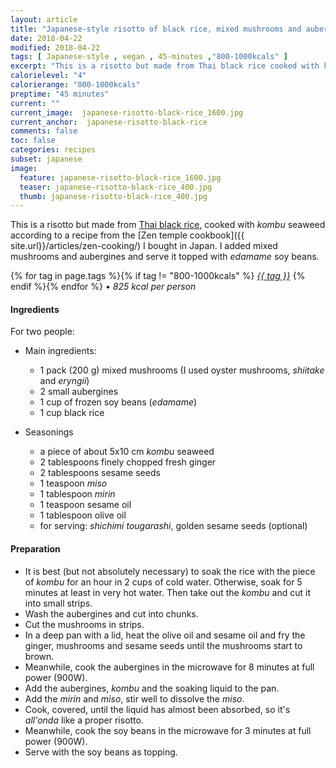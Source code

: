 ```yaml
---
layout: article
title: "Japanese-style risotto of black rice, mixed mushrooms and aubergines"
date: 2018-04-22
modified: 2018-04-22
tags: [ Japanese-style , vegan , 45-minutes ,"800-1000kcals" ]
excerpt: "This is a risotto but made from Thai black rice cooked with kombu, aubergines and mixed mushrooms."
calorielevel: "4"
calorierange: "800-1000kcals"
preptime: "45 minutes"
current: ""
current_image:  japanese-risotto-black-rice_1600.jpg
current_anchor:  japanese-risotto-black-rice
comments: false
toc: false
categories: recipes
subset: japanese
image:
  feature: japanese-risotto-black-rice_1600.jpg
  teaser: japanese-risotto-black-rice_400.jpg
  thumb: japanese-risotto-black-rice_400.jpg
---
```


This is a risotto but made from [Thai black rice](https://www.sainsburys.co.uk/shop/gb/groceries/sainsburys-thai-black-rice-500g), cooked with _kombu_ seaweed according to a recipe from the [Zen temple cookbook]({{ site.url}}/articles/zen-cooking/) I bought in Japan.
I added mixed mushrooms and aubergines and serve it topped with _edamame_ soy beans.

{% for tag in page.tags %}{% if tag != "800-1000kcals" %}&nbsp;<a class="post-tag" href="{{ site.url}}/tags/#{{ tag }}">_{{ tag }}_</a>&nbsp;{% endif %}{% endfor %} &bull;&nbsp;<em>825&nbsp;kcal&nbsp;per&nbsp;person</em>&nbsp;&nbsp;<a href="{{ site.url}}/tags/#800-1000kcals"><img src="{{ site.url }}/images/battery_lvl_4.png" style="height:1.0em;"></a>

#### Ingredients

For two people:

* Main ingredients:
    - 1 pack (200 g) mixed mushrooms (I used oyster mushrooms, _shiitake_ and _eryngii_)
    - 2 small aubergines
    - 1 cup of frozen soy beans (_edamame_)
    - 1 cup black rice

* Seasonings
    - a piece of about 5x10 cm _kombu_ seaweed
    - 2 tablespoons finely chopped fresh ginger
    - 2 tablespoons sesame seeds
    - 1 teaspoon _miso_    
    - 1 tablespoon _mirin_    
    - 1 teaspoon sesame oil
    - 1 tablespoon olive oil
    - for serving: _shichimi tougarashi_, golden sesame seeds (optional)

#### Preparation

- It is best (but not absolutely necessary) to soak the rice with the piece of _kombu_ for an hour in 2 cups of cold water. Otherwise, soak for 5 minutes at least in very hot water. Then take out the _kombu_ and cut it into small strips.
- Wash the aubergines and cut into chunks.
- Cut the mushrooms in strips.
- In a deep pan with a lid,  heat the olive oil and sesame oil and fry the ginger, mushrooms and sesame seeds until the mushrooms start to brown.
- Meanwhile, cook the aubergines in the microwave for 8 minutes at full power (900W).
- Add the aubergines, _kombu_ and the soaking liquid to the pan.
- Add the _mirin_ and _miso_, stir well to dissolve the _miso_.
- Cook, covered, until the liquid has almost been absorbed, so it's _all'onda_ like a proper risotto.
- Meanwhile, cook the soy beans in the microwave for 3 minutes at full power (900W).
- Serve with the soy beans as topping.

